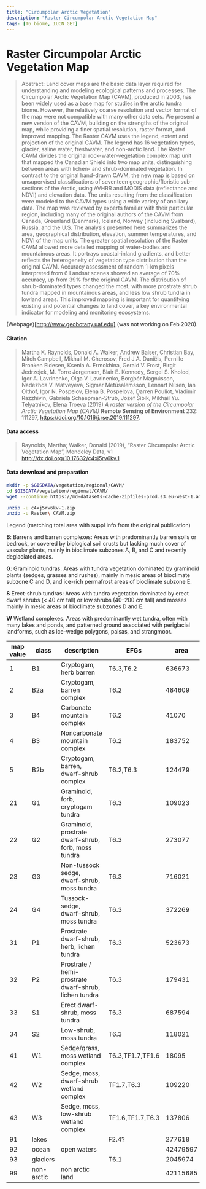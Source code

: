 ```yaml
---
title: "Circumpolar Arctic Vegetation"
description: "Raster Circumpolar Arctic Vegetation Map"
tags: [T6 biome, IUCN GET]
---
```


# Raster Circumpolar Arctic Vegetation Map

> Abstract: Land cover maps are the basic data layer required for understanding and modeling ecological patterns and processes. The Circumpolar Arctic Vegetation Map (CAVM), produced in 2003, has been widely used as a base map for studies in the arctic tundra biome. However, the relatively coarse resolution and vector format of the map were not compatible with many other data sets. We present a new version of the CAVM, building on the strengths of the original map, while providing a finer spatial resolution, raster format, and improved mapping. The Raster CAVM uses the legend, extent and projection of the original CAVM. The legend has 16 vegetation types, glacier, saline water, freshwater, and non-arctic land. The Raster CAVM divides the original rock-water-vegetation complex map unit that mapped the Canadian Shield into two map units, distinguishing between areas with lichen- and shrub-dominated vegetation. In contrast to the original hand-drawn CAVM, the new map is based on unsupervised classifications of seventeen geographic/floristic sub-sections of the Arctic, using AVHRR and MODIS data (reflectance and NDVI) and elevation data. The units resulting from the classification were modeled to the CAVM types using a wide variety of ancillary data. The map was reviewed by experts familiar with their particular region, including many of the original authors of the CAVM from Canada, Greenland (Denmark), Iceland, Norway (including Svalbard), Russia, and the U.S. The analysis presented here summarizes the area, geographical distribution, elevation, summer temperatures, and NDVI of the map units. The greater spatial resolution of the Raster CAVM allowed more detailed mapping of water-bodies and mountainous areas. It portrays coastal-inland gradients, and better reflects the heterogeneity of vegetation type distribution than the original CAVM. Accuracy assessment of random 1-km pixels interpreted from 6 Landsat scenes showed an average of 70% accuracy, up from 39% for the original CAVM. The distribution of shrub-dominated types changed the most, with more prostrate shrub tundra mapped in mountainous areas, and less low shrub tundra in lowland areas. This improved mapping is important for quantifying existing and potential changes to land cover, a key environmental indicator for modeling and monitoring ecosystems.

(Webpage)[http://www.geobotany.uaf.edu] (was not working on Feb 2020).

#### Citation
> Martha K. Raynolds, Donald A. Walker, Andrew Balser, Christian Bay, Mitch Campbell, Mikhail M. Cherosov, Fred J.A. Daniëls, Pernille Bronken Eidesen, Ksenia A. Ermokhina, Gerald V. Frost, Birgit Jedrzejek, M. Torre Jorgenson, Blair E. Kennedy, Sergei S. Kholod, Igor A. Lavrinenko, Olga V. Lavrinenko, Borgþór Magnússon, Nadezhda V. Matveyeva, Sigmar Metúsalemsson, Lennart Nilsen, Ian Olthof, Igor N. Pospelov, Elena B. Pospelova, Darren Pouliot, Vladimir Razzhivin, Gabriela Schaepman-Strub, Jozef Šibík, Mikhail Yu. Telyatnikov, Elena Troeva (2019) *A raster version of the Circumpolar Arctic Vegetation Map (CAVM)* **Remote Sensing of Environment** 232: 111297, https://doi.org/10.1016/j.rse.2019.111297.

#### Data access

> Raynolds, Martha; Walker, Donald (2019), “Raster Circumpolar Arctic Vegetation Map”, Mendeley Data, v1 http://dx.doi.org/10.17632/c4xj5rv6kv.1

#### Data download and preparation

```sh
mkdir -p $GISDATA/vegetation/regional/CAVM/
cd $GISDATA/vegetation/regional/CAVM/
wget --continue https://md-datasets-cache-zipfiles-prod.s3.eu-west-1.amazonaws.com/c4xj5rv6kv-1.zip

unzip -u c4xj5rv6kv-1.zip
unzip -u Raster\ CAVM.zip
```

Legend (matching total area with suppl info from the original publication)


**B**: Barrens and barren complexes: Areas with predominantly barren soils or bedrock, or covered by biological soil crusts but lacking much cover of vascular plants, mainly in bioclimate subzones A, B, and C and recently deglaciated areas.

**G**: Graminoid tundras: Areas with tundra vegetation dominated by graminoid plants (sedges, grasses and rushes), mainly in mesic areas of bioclimate subzone C and D, and ice-rich permafrost areas of bioclimate subzone E.

**S** Erect-shrub tundras: Areas with tundra vegetation dominated by erect dwarf shrubs (< 40 cm tall) or low shrubs (40–200 cm tall) and mosses mainly in mesic areas of bioclimate subzones D and E.

**W** Wetland complexes. Areas with predominantly wet tundra, often with many lakes and ponds, and patterned ground associated with periglacial landforms, such as ice-wedge polygons, palsas, and strangmoor.

|map value|class|description|EFGs|area|
|---|---|---|---|---|
|1|B1|Cryptogam, herb barren|T6.3,T6.2|636673|
|2|B2a|Cryptogam, barren complex|T6.2|484609|
|3|B4|Carbonate mountain complex|T6.2|41070|
|4|B3|Noncarbonate mountain complex|T6.2|183752|
|5|B2b|Cryptogam, barren, dwarf-shrub complex|T6.2,T6.3|124479|
|21|G1|Graminoid, forb, cryptogam tundra|T6.3|109023|
|22|G2|Graminoid, prostrate dwarf-shrub, forb, moss tundra|T6.3|273077|
|23|G3|Non-tussock sedge, dwarf-shrub, moss tundra|T6.3|716021|
|24|G4|Tussock- sedge, dwarf-shrub, moss tundra|T6.3|372269|
|31|P1|Prostrate dwarf-shrub, herb, lichen tundra|T6.3|523673|
|32|P2|Prostrate / hemi-prostrate dwarf-shrub, lichen tundra|T6.3|179431|
|33|S1|Erect dwarf-shrub, moss tundra|T6.3|687594|
|34|S2|Low-shrub, moss tundra|T6.3|118021|
|41|W1|Sedge/grass, moss wetland complex|T6.3,TF1.7,TF1.6|18095|
|42|W2|Sedge, moss, dwarf-shrub wetland complex|TF1.7,T6.3|109220|
|43|W3|Sedge, moss, low-shrub wetland complex|TF1.6,TF1.7,T6.3|137806|
|91|lakes||F2.4?|277618|
|92|ocean|open waters||42479597|
|93|glaciers||T6.1|2045974|
|99|non-arctic|non arctic land||42115685|
